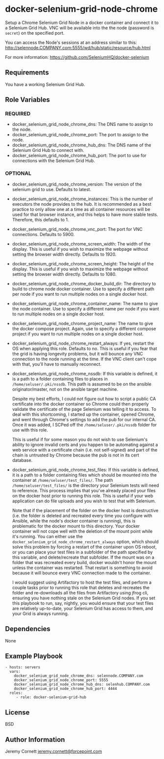 # docker-selenium-grid-node-chrome

Setup a Chrome Selenium Grid Node in a docker container and connect it to a Selenium Grid Hub.
VNC will be available into the the node (password is `secret`) on the specified port.

You can access the Node's sessions at an address similar to this: http://selennode.COMPANY.com:5555/wd/hub/static/resource/hub.html

For more information: https://github.com/SeleniumHQ/docker-selenium

## Requirements

You have a working Selenium Grid Hub.

## Role Variables

### REQUIRED

* docker_selenium_grid_node_chrome_dns: The DNS name to assign to the node.
* docker_selenium_grid_node_chrome_port: The port to assign to the node.
* docker_selenium_grid_node_chrome_hub_dns: The DNS name of the Selenium Grid Hub to connect with.
* docker_selenium_grid_node_chrome_hub_port: The port to use for connections with the Selenium Grid Hub.

### OPTIONAL

* docker_selenium_grid_node_chrome_version: The version of the selenium grid to use. Defaults to latest.

* docker_selenium_grid_node_chrome_instances: This is the number of executors the node provides to the hub.
  It is recommended as a best practice to only allow one at a time as all container resources 
  will be used for that browser instance, and this helps to have more stable tests. Therefore,
  this defaults to 1.

* docker_selenium_grid_node_chrome_vnc_port: The port for VNC connections. Defaults to 5900.

* docker_selenium_grid_node_chrome_screen_width: The width of the display. This is useful if you wish
  to maximize the webpage without setting the browser width directly. Defaults to 1920.
  
* docker_selenium_grid_node_chrome_screen_height: The height of the display. This is useful if you wish
  to maximize the webpage without setting the browser width directly. Defaults to 1080.

* docker_selenium_grid_node_chrome_docker_build_dir: The directory to build to chrome node docker container.
  Use to specify a different path per node if you want to run multiple nodes on a single docker host.

* docker_selenium_grid_node_chrome_container_name: The name to give the node container. 
  Use to specify a different name per node if you want to run multiple nodes on a single docker host.

* docker_selenium_grid_node_chrome_project_name: The name to give the docker compose project.
  Again, use to specify a different compose project if you want to run multiple nodes on a single docker host.

* docker_selenium_grid_node_chrome_restart_always: If yes, restart the OS when applying this role. Defaults to no.
  This is useful if you fear that the grid is having longevity problems, but it will bounce any VNC connection
  to the node running at the time. If the VNC client can't cope with that, you'll have to manually reconnect.

* docker_selenium_grid_node_chrome_nssdb: If this variable is defined, it is a path to a folder containing files to places in `/home/seluser/.pki/nssdb`.
  This path is assumed to be on the ansible originator/master, not on the ansible target machine.
  
  Despite my best efforts, I could not figure out how to script a public CA certificate into the docker
  container so Chrome could then properly validate the certificate of the page Selenium was telling it
  to access. To deal with this shortcoming, I started up the container, opened Chrome, 
  and went through Chrome's settings to add the pub for our internal CA. 
  Once it was added, I SCPed off the `/home/seluser/.pki/nssdb`
  folder for use with this role.
  
  This is useful if for some reason you do not wish to use Selenium's ability to ignore invalid certs
  and you happen to be automating against a web service with a certificate chain (i.e. not self-signed) and part
  of the chain is untrusted by Chrome because the pub is not in its cert database.

* docker_selenium_grid_node_chrome_test_files: If this variable is defined, it is a path to a folder 
  containing files which should be mounted into the container at `/home/seluser/test_files/`. 
  The path `/home/seluser/test_files/` is the directory your Selenium tests will need to reference.
  This process implies that you've already placed your files on the docker host prior to running this role.
  This is useful if your web application can do file uploads and you wish to test that with Selenium.
  
  Note that if the placement of the folder on the docker host is destructive (i.e. the folder is deleted
  and recreated every time you configure with Ansible, while the node's docker container is running), 
  this is problematic for the docker mount to this directory.
  Your docker container will not cope well with the deletion of the mount point while it's running.
  You can either use the `docker_selenium_grid_node_chrome_restart_always` option, which should solve this problem by forcing a restart of the container
  upon OS reboot, or you can place your test files in a subfolder of the path specified by this variable, 
  and delete/recreate that subfolder. If the mount was on a folder that was recreated every build, 
  docker wouldn't honor the mount unless the container was restarted. 
  That restart is something to avoid because it will bounce every VNC connection made to the container.
  
  I would suggest using Artifactory to host the test files, and perform a couple tasks prior to running this role
  that deletes and recreates the folder and re-downloads all the files from Artifactory using jfrog cli, 
  ensuring you have nothing stale on the Selenium Grid nodes. 
  If you set this playbook to run, say, nightly, you would ensure that your test
  files are relatively up-to-date, your Selenium Grid has access to them, and your Grid is always running.

## Dependencies

None

## Example Playbook

    - hosts: servers
      vars:
        docker_selenium_grid_node_chrome_dns: selennode.COMPANY.com
        docker_selenium_grid_node_chrome_port: 5555
        docker_selenium_grid_node_chrome_hub_dns: selenhub.COMPANY.com
        docker_selenium_grid_node_chrome_hub_port: 4444
      roles:
         - role: docker-selenium-grid-hub

## License

BSD

## Author Information

Jeremy Cornett <jeremy.cornett@forcepoint.com>
